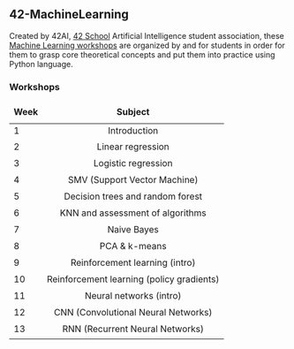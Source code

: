 ## 42-MachineLearning

Created by 42AI, [42 School](https://www.42.fr) Artificial Intelligence student association, these [Machine Learning workshops](https://github.com/42-AI/ateliers-ml) are organized by and for students in order for them to grasp core theoretical concepts and put them into practice using Python language.

### Workshops

<table width="100%">
  <thead>
  <tr>
    <td height="40px" align="center" cellpadding="0">
      <strong>Week</strong>
    </td>
    <td align="center" cellpadding="0">
      <span style="width:70px">&nbsp;</span><strong>Subject</strong><span style="width:50px">&nbsp;</span>
    </td>
  </tr>
  </thead>
  <tbody>
    <tr>
      <td valign="top" height="30px">1</td>
      <td valign="top" align="center">Introduction</td>
    </tr>
    <tr>
      <td valign="top" height="30px">2</td>
      <td valign="top" align="center">Linear regression</td>
    </tr>
    <tr>
      <td valign="top" height="30px">3</td>
      <td valign="top" align="center">Logistic regression</td>
    </tr>
    <tr>
      <td valign="top" height="30px">4</td>
      <td valign="top" align="center">SMV (Support Vector Machine)</td>
    </tr>
    <tr>
      <td valign="top" height="30px">5</td>
      <td valign="top" align="center">Decision trees and random forest</td>
    </tr>
    <tr>
      <td valign="top" height="30px">6</td>
      <td valign="top" align="center">KNN and assessment of algorithms</td>
    </tr>
    <tr>
      <td valign="top" height="30px">7</td>
      <td valign="top" align="center">Naive Bayes</td>
    </tr>
    <tr>
      <td valign="top" height="30px">8</td>
      <td valign="top" align="center">PCA & k-means</td>
    </tr>
    <tr>
      <td valign="top" height="30px">9</td>
      <td valign="top" align="center">Reinforcement learning (intro)</td>
    </tr>
    <tr>
      <td valign="top" height="30px">10</td>
      <td valign="top" align="center">Reinforcement learning (policy gradients)</td>
    </tr>
    <tr>
      <td valign="top" height="30px">11</td>
      <td valign="top" align="center">Neural networks (intro)</td>
    </tr>
    <tr>
      <td valign="top" height="30px">12</td>
      <td valign="top" align="center">CNN (Convolutional Neural Networks)</td>
    </tr>
    <tr>
      <td valign="top" height="30px">13</td>
      <td valign="top" align="center">RNN (Recurrent Neural Networks)</td>
    </tr>
  </tbody>
</table>
